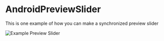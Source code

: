 # AndroidPreviewSlider
This is one example of how you can make a synchronized preview slider

![Example Preview Slider][1]

[1]: https://github.com/Gary111/AndroidPreviewSlider/blob/master/screens/preview_slider_example.gif
